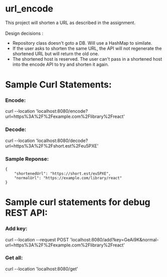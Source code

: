 # url_encode

This project will shorten a URL as described in the assignment.<BR>
<BR>
Design decisions :
- Repository class doesn't goto a DB. Will use a HashMap to similate.
- If the user asks to shorten the same URL, the API will not regenerate the shortened URL but will return the old one.
- The shortened host is reserved. The user can't pass in a shortened host into the encode API to try and shorten it again.
# Sample Curl Statements:

### Encode:

curl --location 'localhost:8080/encode?url=https%3A%2F%2Fexample.com%2Flibrary%2Freact'<BR>

### Decode:

curl --location 'localhost:8080/decode?url=https%3A%2F%2Fshort.est%2Feu5PXE'<BR>

### Sample Reponse:
```
{
    "shortenedUrl": "https://short.est/eu5PXE",
    "normalUrl": "https://example.com/library/react"
}
```


# Sample curl statements for debug REST API:

### Add key:

curl --location --request POST 'localhost:8080/add?key=GeAi9K&normal-url=https%3A%2F%2Fexample.com%2Flibrary%2Freact'

### Get all:

curl --location 'localhost:8080/get'


